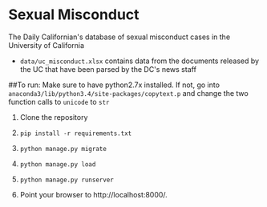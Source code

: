 # Sexual Misconduct
The Daily Californian's database of sexual misconduct cases in the University of California
- `data/uc_misconduct.xlsx` contains data from the documents released by the UC that have been parsed by the DC's news staff

##To run:
Make sure to have python2.7x installed. If not, go into `anaconda3/lib/python3.4/site-packages/copytext.p` and change the two function calls to `unicode` to `str`

1. Clone the repository

2. `pip install -r requirements.txt`

3. `python manage.py migrate`

4. `python manage.py load`

5. `python manage.py runserver`

6. Point your browser to http://localhost:8000/.

